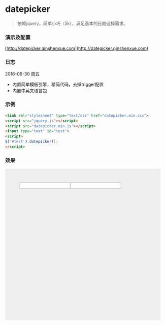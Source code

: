 # datepicker
> 依赖jquery，简单小巧（5k），满足基本的日期选择需求。


### 演示及配置
[http://datepicker.qinshenxue.com](http://datepicker.qinshenxue.com)

### 日志
2016-09-30 周五
- 内置简单模板引擎，精简代码，去掉trigger配置
- 内置中英文语言包

### 示例
```html
<link rel="stylesheet" type="text/css" href="datepicker.min.css">
<script src="jquery.js"></script>
<script src="datepicker.min.js"></script>
<input type="text" id="test">
<script>
$('#test').datepicker();
</script>
```
### 效果
![](readme/demo.gif)